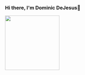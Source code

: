 ### Hi there, I'm Dominic DeJesus👋

<img height="180em" src="https://github-readme-stats.vercel.app/api?username=domludejesus&show_icons=true&hide_border=true&&count_private=true&include_all_commits=true" />

<!--START_SECTION:waka-->
<!--END_SECTION:waka-->
